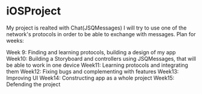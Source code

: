 # iOSProject
My project is realted with Chat(JSQMessages)
I will try to use one of the network's protocols in order to be able to exchange with messages.
Plan for weeks:

Week 9: Finding and learning protocols, building a design of my app
Week10: Building a Storyboard and controllers using JSQMessages, that will be able to work in one device
Week11: Learning protocols and integrating them
Week12: Fixing bugs and complementing with features 
Week13: Improving UI
Week14: Constructing app as a whole project
Week15: Defending the project 
